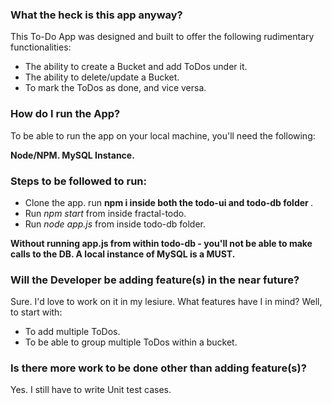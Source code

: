 <h3>What the heck is this app anyway?</h3>

<p>This To-Do App was designed and built to offer the following rudimentary functionalities:</p>
<ul>
<li> The ability to create a Bucket and add ToDos under it. </li>

<li> The ability to delete/update a Bucket. </li>

<li> To mark the ToDos as done, and vice versa.</li>

</ul>
 
 <h3>How do I run the App?</h3>
 <p>To be able to run the app on your local machine, you'll need the following:</p>
  <b> 
  Node/NPM.
  MySQL Instance.
  </b>

<h3> Steps to be followed to run: </h3>
<ul>
 <li>Clone the app. run <b> npm i inside both the todo-ui and todo-db folder </b>.</li>
 <li>Run <i>npm start</i> from inside fractal-todo.</li>
 <li> Run <i>node app.js</i> from inside todo-db folder.</li>
</ul>

<b> Without running app.js from within todo-db - you'll not be able to make calls to the DB. A local instance of MySQL is a MUST. </b>

<h3> Will the Developer be adding feature(s) in the near future? </h3>
<p>Sure. I'd love to work on it in my lesiure. What features have I in mind? Well, to start with:</p>
<ul>
<li>To add multiple ToDos.</li>
<li>To be able to group multiple ToDos within a bucket.</li>
</ul>

<h3> Is there more work to be done other than adding feature(s)? </h3>

<p>Yes. I still have to write Unit test cases.</p>
